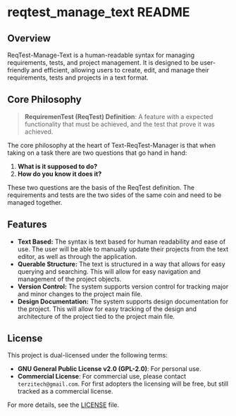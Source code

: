 # reqtest_manage_text README

## Overview
ReqTest-Manage-Text is a human-readable syntax for managing requirements, tests, and project management. It is designed to be user-friendly and efficient, allowing users to create, edit, and manage their requirements, tests and projects in a text format. 

## Core Philosophy

> **RequiremenTest (ReqTest) Definition**: A feature with a expected functionality that must be achieved, and the test that prove it was achieved.

The core philosophy at the heart of Text-ReqTest-Manager is that when taking on a task there are two questions that go hand in hand:
1. **What is it supposed to do?**
2. **How do you know it does it?**

These two questions are the basis of the ReqTest definition. The requirements and tests are the two sides of the same coin and need to be managed together.


## Features
- **Text Based:** The syntax is text based for human readability and ease of use. The user will be able to manually update their projects from the text editor, as well as through the application.
- **Querable Structure:** The text is structured in a way that allows for easy querying and searching. This will allow for easy navigation and management of the project objects.
- **Version Control:** The system supports version control for tracking major and minor changes to the project main file. 
- **Design Documentation:** The system supports design documentation for the project. This will allow for easy tracking of the design and architecture of the project tied to the project main file.


## License

This project is dual-licensed under the following terms:

- **GNU General Public License v2.0 (GPL-2.0)**: For personal use.
- **Commercial License**: For commercial use, please contact `terzitech@gmail.com`. For first adopters the licensing will be free, but still tracked as a commercial license. 

For more details, see the [LICENSE](./LICENSE) file.